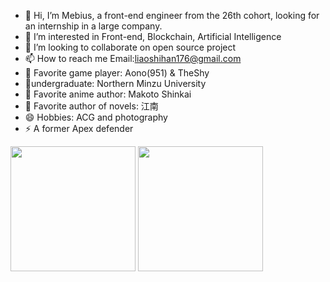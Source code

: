 - 👋 Hi, I’m Mebius, a front-end engineer from the 26th cohort, looking for an internship in a large company.
- 👀 I’m interested in Front-end, Blockchain, Artificial Intelligence
- 💞️ I’m looking to collaborate on open source project
- 📫 How to reach me Email:liaoshihan176@gmail.com
- 💫 Favorite game player: Aono(951) & TheShy
- 🌟undergraduate: Northern Minzu University
- 🌱 Favorite anime author: Makoto Shinkai
- 🚀 Favorite author of novels: 江南
- 😄 Hobbies: ACG and photography
- ⚡ A former Apex defender


<img src="https://github-readme-stats.vercel.app/api?username=Mebius1916&anuraghazra"  height="200" />    <img src="https://github-readme-stats.vercel.app/api/top-langs/?username=anuraghazra&layout=compact" height="200" />

<!---
Mebius1916/Mebius1916 is a ✨ special ✨ repository because its `README.md` (this file) appears on your GitHub profile.
You can click the Preview link to take a look at your changes.
--->
